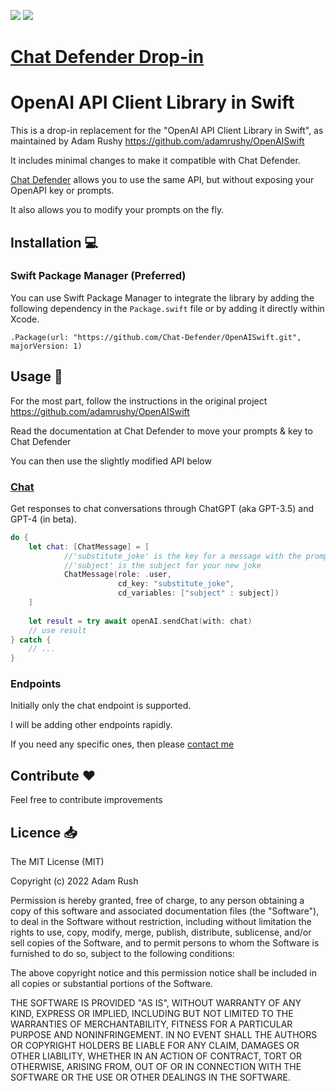 
![](https://img.shields.io/github/license/adamrushy/OpenAISwift)
[![](https://img.shields.io/badge/SPM-supported-DE5C43.svg?style=flat)](https://swift.org/package-manager/)

# [Chat Defender Drop-in](https://chatdefender.com/)
# OpenAI API Client Library in Swift

This is a drop-in replacement for the "OpenAI API Client Library in Swift", as maintained by Adam Rushy
https://github.com/adamrushy/OpenAISwift

It includes minimal changes to make it compatible with Chat Defender.

[Chat Defender](https://chatdefender.com/) allows you to use the same API, but without exposing your OpenAPI key or prompts.

It also allows you to modify your prompts on the fly.

## Installation 💻

### Swift Package Manager (Preferred)

You can use Swift Package Manager to integrate the library by adding the following dependency in the `Package.swift` file or by adding it directly within Xcode.

`.Package(url: "https://github.com/Chat-Defender/OpenAISwift.git", majorVersion: 1)`

## Usage 🤩

For the most part, follow the instructions in the original project
https://github.com/adamrushy/OpenAISwift

Read the documentation at Chat Defender to move your prompts & key to Chat Defender

You can then use the slightly modified API below

### [Chat](https://platform.openai.com/docs/api-reference/chat)

Get responses to chat conversations through ChatGPT (aka GPT-3.5) and GPT-4 (in beta).

```swift
do {
    let chat: [ChatMessage] = [
            //'substitute_joke' is the key for a message with the prompt "Limit Prose: Please tell me a joke about ##subject##!"
            //'subject' is the subject for your new joke
            ChatMessage(role: .user,
                        cd_key: "substitute_joke", 
                        cd_variables: ["subject" : subject]) 
    ]
                
    let result = try await openAI.sendChat(with: chat)
    // use result
} catch {
    // ...
}
```


### Endpoints

Initially only the chat endpoint is supported. 

I will be adding other endpoints rapidly. 

If you need any specific ones, then please [contact me](https://chatdefender.com/docs/getting_started)

## Contribute ❤️

Feel free to contribute improvements

## Licence 📥

The MIT License (MIT)

Copyright (c) 2022 Adam Rush

Permission is hereby granted, free of charge, to any person obtaining a copy of this software and associated documentation files (the "Software"), to deal in the Software without restriction, including without limitation the rights to use, copy, modify, merge, publish, distribute, sublicense, and/or sell copies of the Software, and to permit persons to whom the Software is furnished to do so, subject to the following conditions:

The above copyright notice and this permission notice shall be included in all copies or substantial portions of the Software.

THE SOFTWARE IS PROVIDED "AS IS", WITHOUT WARRANTY OF ANY KIND, EXPRESS OR IMPLIED, INCLUDING BUT NOT LIMITED TO THE WARRANTIES OF MERCHANTABILITY, FITNESS FOR A PARTICULAR PURPOSE AND NONINFRINGEMENT. IN NO EVENT SHALL THE AUTHORS OR COPYRIGHT HOLDERS BE LIABLE FOR ANY CLAIM, DAMAGES OR OTHER LIABILITY, WHETHER IN AN ACTION OF CONTRACT, TORT OR OTHERWISE, ARISING FROM, OUT OF OR IN CONNECTION WITH THE SOFTWARE OR THE USE OR OTHER DEALINGS IN THE SOFTWARE.
